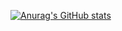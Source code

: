 [![Anurag's GitHub stats](https://github-readme-stats.vercel.app/api?username=nk0086?show_icons=true&theme=dracula)](https://github.com/anuraghazra/github-readme-stats)
